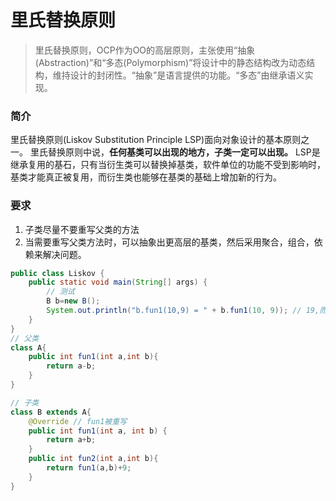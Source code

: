 # 里氏替换原则

> 里氏替换原则，OCP作为OO的高层原则，主张使用“抽象(Abstraction)”和“多态(Polymorphism)”将设计中的静态结构改为动态结构，维持设计的封闭性。“抽象”是语言提供的功能。“多态”由继承语义实现。

### 简介

里氏替换原则(Liskov Substitution Principle LSP)面向对象设计的基本原则之一。 里氏替换原则中说，**任何基类可以出现的地方，子类一定可以出现。** LSP是继承复用的基石，只有当衍生类可以替换掉基类，软件单位的功能不受到影响时，基类才能真正被复用，而衍生类也能够在基类的基础上增加新的行为。

### 要求

1. 子类尽量不要重写父类的方法
2. 当需要重写父类方法时，可以抽象出更高层的基类，然后采用聚合，组合，依赖来解决问题。

```java
public class Liskov {
    public static void main(String[] args) {
        // 测试
        B b=new B();
        System.out.println("b.fun1(10,9) = " + b.fun1(10, 9)); // 19,而不是父类的1
    }
}
// 父类
class A{
    public int fun1(int a,int b){
        return a-b;
    }
}

// 子类
class B extends A{
    @Override // fun1被重写
    public int fun1(int a, int b) {
        return a+b;
    }
    public int fun2(int a,int b){
        return fun1(a,b)+9;
    }
}
```

